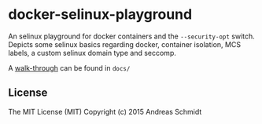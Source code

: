 # docker-selinux-playground

An selinux playground for docker containers and the `--security-opt` switch. Depicts some selinux basics regarding docker, container isolation, MCS labels, a custom selinux domain type and seccomp.

A [walk-through](https://github.com/aschmidt75/docker-selinux-playground/blob/master/docs/README.md) can be found in `docs/`


## License
The MIT License (MIT)
Copyright (c) 2015 Andreas Schmidt

